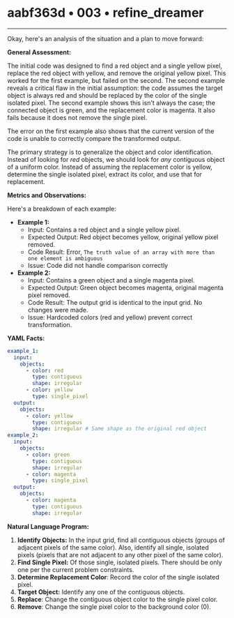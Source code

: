 # aabf363d • 003 • refine_dreamer

---
Okay, here's an analysis of the situation and a plan to move forward:

**General Assessment:**

The initial code was designed to find a red object and a single yellow pixel, replace the red object with yellow, and remove the original yellow pixel. This worked for the first example, but failed on the second. The second example reveals a critical flaw in the initial assumption: the code assumes the target object is always red and should be replaced by the color of the single isolated pixel. The second example shows this isn't always the case; the connected object is green, and the replacement color is magenta. It also fails because it does not remove the single pixel.

The error on the first example also shows that the current version of the code is unable to correctly compare the transformed output.

The primary strategy is to generalize the object and color identification. Instead of looking for *red* objects, we should look for *any* contiguous object of a uniform color. Instead of assuming the replacement color is yellow, determine the single isolated pixel, extract its color, and use that for replacement.

**Metrics and Observations:**

Here's a breakdown of each example:

*   **Example 1:**
    *   Input: Contains a red object and a single yellow pixel.
    *   Expected Output: Red object becomes yellow, original yellow pixel removed.
    *   Code Result: Error, `The truth value of an array with more than one element is ambiguous`
    *   Issue: Code did not handle comparison correctly
*   **Example 2:**
    *   Input: Contains a green object and a single magenta pixel.
    *   Expected Output: Green object becomes magenta, original magenta pixel removed.
    *   Code Result: The output grid is identical to the input grid. No changes were made.
    *   Issue: Hardcoded colors (red and yellow) prevent correct transformation.

**YAML Facts:**

```yaml
example_1:
  input:
    objects:
      - color: red
        type: contiguous
        shape: irregular
      - color: yellow
        type: single_pixel
  output:
    objects:
      - color: yellow
        type: contiguous
        shape: irregular # Same shape as the original red object
example_2:
  input:
    objects:
      - color: green
        type: contiguous
        shape: irregular
      - color: magenta
        type: single_pixel
  output:
    objects:
      - color: magenta
        type: contiguous
        shape: irregular
```

**Natural Language Program:**

1.  **Identify Objects:** In the input grid, find all contiguous objects (groups of adjacent pixels of the same color). Also, identify all single, isolated pixels (pixels that are not adjacent to any other pixel of the same color).
2.  **Find Single Pixel:** Of those single, isolated pixels. There should be only one per the current problem constraints.
3.  **Determine Replacement Color**: Record the color of the single isolated pixel.
4.  **Target Object:** Identify any one of the contiguous objects.
5. **Replace**: Change the contiguous object color to the single pixel color.
6. **Remove**: Change the single pixel color to the background color (0).


